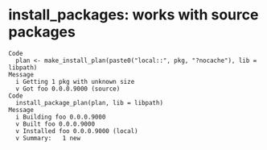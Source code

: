 # install_packages: works with source packages

    Code
      plan <- make_install_plan(paste0("local::", pkg, "?nocache"), lib = libpath)
    Message
      i Getting 1 pkg with unknown size
      v Got foo 0.0.0.9000 (source)
    Code
      install_package_plan(plan, lib = libpath)
    Message
      i Building foo 0.0.0.9000
      v Built foo 0.0.0.9000
      v Installed foo 0.0.0.9000 (local)
      v Summary:   1 new

